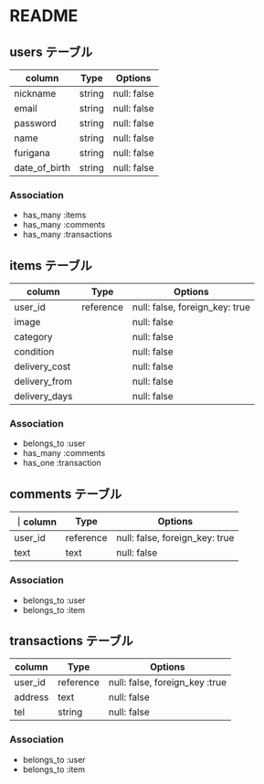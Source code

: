 # README

## users テーブル

| column        | Type   | Options     |
| ------------- | ------ | ----------- |
| nickname      | string | null: false |
| email         | string | null: false | 
| password      | string | null: false |
| name          | string | null: false |
| furigana      | string | null: false |
| date_of_birth | string | null: false |

### Association
- has_many :items
- has_many :comments
- has_many :transactions

## items テーブル

| column        | Type      | Options                        |
| ------------- | --------- | ------------------------------ |
| user_id       | reference | null: false, foreign_key: true |
| image         |           | null: false                    |
| category      |           | null: false                    |
| condition     |           | null: false                    |
| delivery_cost |           | null: false                    |
| delivery_from |           | null: false                    |
| delivery_days |           | null: false                    |

### Association
- belongs_to :user
- has_many :comments
- has_one :transaction

## comments テーブル

｜column  | Type      | Options                        |
| ------  | --------- | ------------------------------ |
| user_id | reference | null: false, foreign_key: true |
| text    | text      | null: false                    |

### Association
- belongs_to :user
- belongs_to :item

## transactions テーブル

| column     | Type      | Options                        |
| -----------| --------- | ------------------------------ |
| user_id    | reference | null: false, foreign_key :true |
| address    | text      | null: false                    |
| tel        | string    | null: false                    |

### Association
- belongs_to :user
- belongs_to :item

